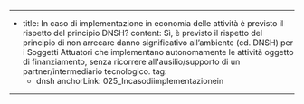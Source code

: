 ---
  - title: In caso di implementazione in economia delle attività è previsto il rispetto del principio DNSH?
    content: Sì, è previsto il rispetto del principio di non arrecare danno significativo all’ambiente (cd. DNSH) per i Soggetti Attuatori che implementano autonomamente le attività oggetto di finanziamento, senza ricorrere all'ausilio/supporto di un partner/intermediario tecnologico.
    tag:
      - dnsh
    anchorLink: 025_Incasodiimplementazionein
---